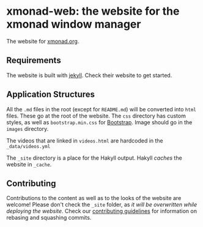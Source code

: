 # xmonad-web: the website for the xmonad window manager 
The website for [xmonad.org](http://xmonad.org).

## Requirements
The website is built with [jekyll](https://jekyllrb.com/). Check their website
to get started.

## Application Structures

All the `.md` files in the root (except for `README.md`) will
be converted into `html` files. These go at the root of the
website. The `css` directory has custom styles, as well as
`bootstrap.min.css` for [Bootstrap](https://getbootstrap.com/).
Image should go in the `images` directory.

The videos that are linked in `videos.html` are hardcoded in
the `_data/videos.yml`

The `_site` directory is a place for the Hakyll output.
Hakyll *caches* the website in `_cache`.

## Contributing
Contributions to the content as well as to the looks of the website are welcome!
Please don't check the `_site` folder, as *it will be overwritten while
deploying the website*. Check our [contributing
guidelines](https://github.com/xmonad/xmonad/blob/master/CONTRIBUTING.md#rebasing-and-squashing-commits)
for information on rebasing and squashing commits.
